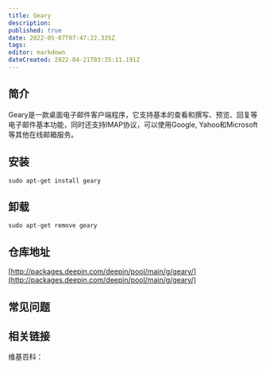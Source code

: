 ```yaml
---
title: Geary
description: 
published: true
date: 2022-05-07T07:47:22.335Z
tags: 
editor: markdown
dateCreated: 2022-04-21T03:35:11.191Z
---
```


## 简介

Geary是一款桌面电子邮件客户端程序，它支持基本的查看和撰写、预览、回复等电子邮件基本功能，同时还支持IMAP协议，可以使用Google, Yahoo和Microsoft等其他在线邮箱服务。

## 安装

`sudo apt-get install geary`

## 卸载

`sudo apt-get remove geary`

## 仓库地址

[http://packages.deepin.com/deepin/pool/main/g/geary/](http://packages.deepin.com/deepin/pool/main/g/geary/)

## 常见问题

## 相关链接

维基百科：
